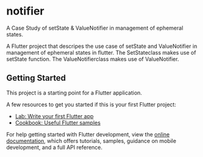 # notifier
A Case Study of setState & ValueNotifier in management of ephemeral states. 


A Flutter project that descripes the use case of setState and ValueNotifier in management of ephemeral states in flutter.
The SetStateclass makes use of setState function.
The ValueNotifierclass makes use of ValueNotifier.  



## Getting Started

This project is a starting point for a Flutter application.

A few resources to get you started if this is your first Flutter project:

- [Lab: Write your first Flutter app](https://docs.flutter.dev/get-started/codelab)
- [Cookbook: Useful Flutter samples](https://docs.flutter.dev/cookbook)

For help getting started with Flutter development, view the
[online documentation](https://docs.flutter.dev/), which offers tutorials,
samples, guidance on mobile development, and a full API reference.
